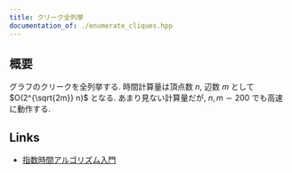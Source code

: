 ```yaml
---
title: クリーク全列挙
documentation_of: ./enumerate_cliques.hpp
---
```


## 概要
グラフのクリークを全列挙する. 時間計算量は頂点数 $n$, 辺数 $m$ として $O(2^{\sqrt{2m}} n)$ となる. あまり見ない計算量だが, $n, m \sim 200$ でも高速に動作する.

## Links
- [指数時間アルゴリズム入門](https://www.slideshare.net/wata_orz/ss-12131479)
